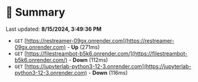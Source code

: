 # 📖 Summary
Last updated: **8/15/2024, 3:49:36 PM**

- `GET` [https://restreamer-09gx.onrender.com](https://restreamer-09gx.onrender.com) - **Up** (271ms)
- `GET` [https://filestreambot-b5k6.onrender.com/](https://filestreambot-b5k6.onrender.com/) - **Down** (112ms)
- `GET` [https://jupyterlab-python3-12-3.onrender.com](https://jupyterlab-python3-12-3.onrender.com) - **Down** (116ms)
